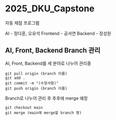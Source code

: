# 2025_DKU_Capstone
자동 채점 프로그램

AI - 정다훈, 오유석
Frontend - 공서연
Backend - 정성원

## AI, Front, Backend Branch 관리
AI, Front, Backend를 세 분야로 나누어 관리중

```
git pull origin (branch 이름) 
git add .
git commit -m "(수정사항)"
git push origin (branch 이름)
```

Branch로 나누어 관리 후 추후에 merge 예정

```
git checkout main
git merge (main에 merge할 branch 명)
```



